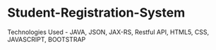 # Student-Registration-System
Technologies Used - JAVA, JSON, JAX-RS, Restful API, HTML5, CSS, JAVASCRIPT, BOOTSTRAP
